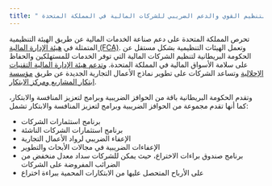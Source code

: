 ```yaml
---
title: " التنظيم القوي والدعم الضريبي للشركات المالية في المملكة المتحدة"
---
```

تحرص المملكة المتحدة على دعم صناعة الخدمات المالية عن طريق الهيئة التنظيمية المتمثلة في [هيئة الإدارة المالية (FCA)](https://www.fca.org.uk/about/the-fca). وتعمل الهيئات التنظيمية بشكل مستقل عن الحكومة البريطانية لتنظيم الشركات المالية التي توفر الخدمات للمستهلكين والحفاظ على سلامة الأسواق المالية في المملكة المتحدة.
[وتدعم هيئة الإدارة المالية التقنيات الإحلالية](https://www.fca.org.uk/news/speeches/uk-fintech-regulating-innovation) وتساعد الشركات على تطوير نماذج الأعمال التجارية الجديدة عن طريق [مؤسسة ابتكار المشاريع ومركز الابتكار](https://www.fca.org.uk/firms/project-innovate-innovation-hub).

وتقدم الحكومة البريطانية باقة من الحوافز الضريبية وبرامج لتعزيز المنافسة والابتكار، كما أنها تقدم مجموعة من الحوافز الضريبية وبرامج لتعزيز المنافسة والابتكار تشمل:
- برنامج استثمارات الشركات
- برنامج استثمارات الشركات الناشئة
- الإعفاء الضريبي لرواد الأعمال التجارية
- الإعفاءات الضريبية في مجالات الأبحاث والتطوير
- برنامج صندوق براءات الاختراع، حيث يمكن للشركات سداد معدل منخفض من الضرائب المفروضة على الشركات
- على الأرباح المتحصل عليها من الابتكارات المحمية ببراءة اختراع

